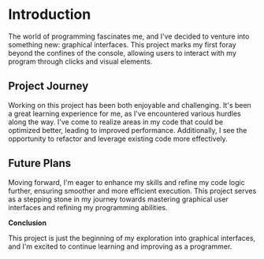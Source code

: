 # Introduction

The world of programming fascinates me, and I've decided to venture into something new: graphical interfaces. This project marks my first foray beyond the confines of the console, allowing users to interact with my program through clicks and visual elements.

## Project Journey

Working on this project has been both enjoyable and challenging. It's been a great learning experience for me, as I've encountered various hurdles along the way. I've come to realize areas in my code that could be optimized better, leading to improved performance. Additionally, I see the opportunity to refactor and leverage existing code more effectively.

## Future Plans

Moving forward, I'm eager to enhance my skills and refine my code logic further, ensuring smoother and more efficient execution. This project serves as a stepping stone in my journey towards mastering graphical user interfaces and refining my programming abilities.

**Conclusion**

This project is just the beginning of my exploration into graphical interfaces, and I'm excited to continue learning and improving as a programmer.
